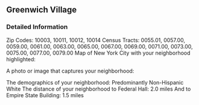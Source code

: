 ## Greenwich Village

### Detailed Information

Zip Codes: 10003, 10011, 10012, 10014
Census Tracts: 0055.01, 0057.00, 0059.00, 0061.00, 0063.00, 0065.00, 0067.00, 0069.00,
0071.00, 0073.00, 0075.00, 0077.00, 0079.00
Map of New York City with your neighborhood highlighted:

A photo or image that captures your neighborhood:

The demographics of your neighborhood: Predominantly Non-Hispanic White
The distance of your neighborhood to Federal Hall: 2.0 miles
And to Empire State Building: 1.5 miles
